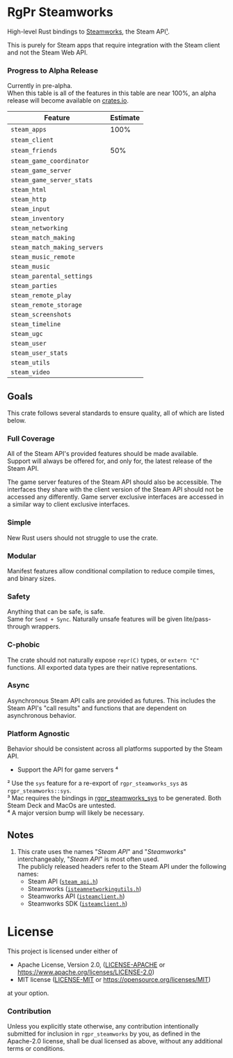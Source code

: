 # RgPr Steamworks
High-level Rust bindings to [Steamworks](https://partner.steamgames.com/), the Steam API[¹](#notes).

This is purely for Steam apps that require integration with the Steam client and not the Steam Web API.

### Progress to Alpha Release
Currently in pre-alpha.  
When this table is all of the features in this table are near 100%,
an alpha release will become available on [crates.io](https://crates.io).

| Feature                      | Estimate |
|------------------------------|----------|
| `steam_apps`                 | 100%     |
| `steam_client`               |          |
| `steam_friends`              | 50%      |
| `steam_game_coordinator`     |          |
| `steam_game_server`          |          |
| `steam_game_server_stats`    |          |
| `steam_html`                 |          |
| `steam_http`                 |          |
| `steam_input`                |          |
| `steam_inventory`            |          |
| `steam_networking`           |          |
| `steam_match_making`         |          |
| `steam_match_making_servers` |          |
| `steam_music_remote`         |          |
| `steam_music`                |          |
| `steam_parental_settings`    |          |
| `steam_parties`              |          |
| `steam_remote_play`          |          |
| `steam_remote_storage`       |          |
| `steam_screenshots`          |          |
| `steam_timeline`             |          |
| `steam_ugc`                  |          |
| `steam_user`                 |          |
| `steam_user_stats`           |          |
| `steam_utils`                |          |
| `steam_video`                |          |

## Goals
This crate follows several standards to ensure quality, all of which are listed below.

### Full Coverage
All of the Steam API's provided features should be made available.  
Support will always be offered for, and only for, the latest release of the Steam API.  

The game server features of the Steam API should also be accessible.
The interfaces they share with the client version of the Steam API should not be accessed any differently.
Game server exclusive interfaces are accessed in a similar way to client exclusive interfaces.

### Simple
New Rust users should not struggle to use the crate.

### Modular
Manifest features allow conditional compilation to reduce compile times, and binary sizes.

### Safety
Anything that can be safe, is safe.  
Same for `Send + Sync`.
Naturally unsafe features will be given lite/pass-through wrappers.  

### C-phobic
The crate should not naturally expose `repr(C)` types, or `extern "C"` functions.
All exported data types are their native representations.

### Async
Asynchronous Steam API calls are provided as futures.
This includes the Steam API's "call results" and functions that are dependent on asynchronous behavior.

### Platform Agnostic
Behavior should be consistent across all platforms supported by the Steam API.


- Support the API for game servers ⁴

² Use the `sys` feature for a re-export of `rgpr_steamworks_sys` as `rgpr_steamworks::sys`.  
³ Mac requires the bindings in [rgpr_steamworks_sys](rgpr_steamworks_sys) to be generated. Both Steam Deck and MacOs are untested.  
⁴ A major version bump will likely be necessary.  

## Notes
1. This crate uses the names "_Steam API_" and "_Steamworks_" interchangeably, "_Steam API_" is most often used.  
The publicly released headers refer to the Steam API under the following names:
	- Steam API ([`steam_api.h`](rgpr_steamworks_sys/lib/steamworks_sdk/headers/steam/steam_api.h))
    - Steamworks ([`isteamnetworkingutils.h`](rgpr_steamworks_sys/lib/steamworks_sdk/headers/steam/isteamnetworkingutils.h))
    - Steamworks API ([`isteamclient.h`](rgpr_steamworks_sys/lib/steamworks_sdk/headers/steam/isteamclient.h))
    - Steamworks SDK ([`isteamclient.h`](rgpr_steamworks_sys/lib/steamworks_sdk/headers/steam/isteamclient.h))

# License
This project is licensed under either of

- Apache License, Version 2.0, ([LICENSE-APACHE](LICENSE-APACHE) or  https://www.apache.org/licenses/LICENSE-2.0)
- MIT license ([LICENSE-MIT](LICENSE-MIT) or https://opensource.org/licenses/MIT)

at your option.

### Contribution
Unless you explicitly state otherwise, any contribution intentionally submitted
for inclusion in `rgpr_steamworks` by you, as defined in the Apache-2.0 license, shall be
dual licensed as above, without any additional terms or conditions.
